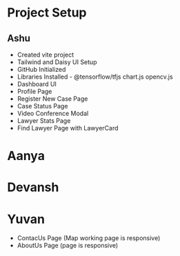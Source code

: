 # Project Setup

## Ashu

- Created vite project
- Tailwind and Daisy UI Setup
- GitHub Initialized
- Libraries Installed - @tensorflow/tfjs chart.js opencv.js
- Dashboard UI
- Profile Page
- Register New Case Page
- Case Status Page
- Video Conference Modal
- Lawyer Stats Page
- Find Lawyer Page with LawyerCard

# Aanya

# Devansh

# Yuvan

- ContacUs Page (Map working page is responsive)
- AboutUs  Page (page is responsive)

